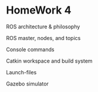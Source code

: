 # HomeWork 4 

ROS architecture & philosophy

ROS master, nodes, and topics

Console commands

Catkin workspace and build system

Launch-files

Gazebo simulator